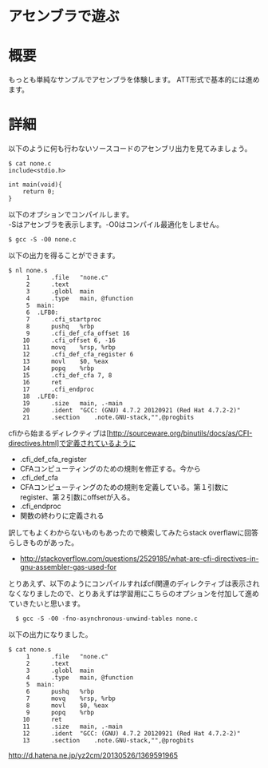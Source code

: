 アセンブラで遊ぶ
======

# 概要
もっとも単純なサンプルでアセンブラを体験します。
ATT形式で基本的には進めます。

# 詳細

以下のように何も行わないソースコードのアセンブリ出力を見てみましょう。
```
$ cat none.c
include<stdio.h>

int main(void){
	return 0;
}
```

以下のオプションでコンパイルします。  
-Sはアセンブラを表示します。-O0はコンパイル最適化をしません。
```
$ gcc -S -O0 none.c
```

以下の出力を得ることができます。
```
$ nl none.s 
     1		.file	"none.c"
     2		.text
     3		.globl	main
     4		.type	main, @function
     5	main:
     6	.LFB0:
     7		.cfi_startproc
     8		pushq	%rbp
     9		.cfi_def_cfa_offset 16
    10		.cfi_offset 6, -16
    11		movq	%rsp, %rbp
    12		.cfi_def_cfa_register 6
    13		movl	$0, %eax
    14		popq	%rbp
    15		.cfi_def_cfa 7, 8
    16		ret
    17		.cfi_endproc
    18	.LFE0:
    19		.size	main, .-main
    20		.ident	"GCC: (GNU) 4.7.2 20120921 (Red Hat 4.7.2-2)"
    21		.section	.note.GNU-stack,"",@progbits
```


cfiから始まるディレクティブは[http://sourceware.org/binutils/docs/as/CFI-directives.html]で定義されているように
- .cfi_def_cfa_register
 - CFAコンピューティングのための規則を修正する。今から
- .cfi_def_cfa
 - CFAコンピューティングのための規則を定義している。第１引数にregister、第２引数にoffsetが入る。
- .cfi_endproc
 - 関数の終わりに定義される

訳してもよくわからないものもあったので検索してみたらstack overflawに回答らしきものがあった。
- http://stackoverflow.com/questions/2529185/what-are-cfi-directives-in-gnu-assembler-gas-used-for

とりあえず、以下のようにコンパイルすればcfi関連のディレクティブは表示されなくなりましたので、とりあえずは学習用にこちらのオプションを付加して進めていきたいと思います。
```
  $ gcc -S -O0 -fno-asynchronous-unwind-tables none.c
```

以下の出力になりました。
```
$ cat none.s
     1		.file	"none.c"
     2		.text
     3		.globl	main
     4		.type	main, @function
     5	main:
     6		pushq	%rbp
     7		movq	%rsp, %rbp
     8		movl	$0, %eax
     9		popq	%rbp
    10		ret
    11		.size	main, .-main
    12		.ident	"GCC: (GNU) 4.7.2 20120921 (Red Hat 4.7.2-2)"
    13		.section	.note.GNU-stack,"",@progbits
```

http://d.hatena.ne.jp/yz2cm/20130526/1369591965
